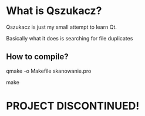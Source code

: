 What is Qszukacz?
=================

Qszukacz is just my small attempt to learn Qt.

Basically what it does is searching for file duplicates

## How to compile?
qmake -o Makefile skanowanie.pro

make

PROJECT DISCONTINUED!
=====================
